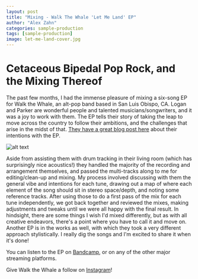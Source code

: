 ```yaml
---
layout: post
title: "Mixing - Walk The Whale 'Let Me Land' EP"
author: "Alex Zahn"
categories: sample-production
tags: [sample-production]
image: let-me-land-cover.jpg
---
```


# Cetaceous Bipedal Pop Rock, and the Mixing Thereof

The past few months, I had the immense pleasure of mixing a six-song EP for Walk the Whale, an alt-pop band based in San Luis Obispo, CA. Logan and Parker are wonderful people and talented musicians/songwriters, and it was a joy to work with them. The EP tells their story of taking the leap to move across the country to follow their ambitions, and the challenges that arise in the midst of that. [They have a great blog post here](https://www.walkthewhale.com/blog-news/let-me-land-ep) about their intentions with the EP. 

![alt text](https://alexzahnaudio.com/assets/img/let-me-land-drum-tracking.png "Love that vaulted ceiling.")

Aside from assisting them with drum tracking in their living room (which has surprisingly nice acoustics!) they handled the majority of the recording and arrangement themselves, and passed the multi-tracks along to me for editing/clean-up and mixing. My process involved discussing with them the general vibe and intentions for each tune, drawing out a map of where each element of the song should sit in stereo space/depth, and noting some reference tracks. After using those to do a first pass of the mix for each tune independently, we got back together and reviewed the mixes, making adjustments and tweaks until we were all happy with the final result. In hindsight, there are some things I wish I'd mixed differently, but as with all creative endeavors, there's a point where you have to call it and move on. Another EP is in the works as well, with which they took a very different approach stylistically. I really dig the songs and I'm excited to share it when it's done!

You can listen to the EP on [Bandcamp](https://walkthewhale.bandcamp.com/album/let-me-land), or on any of the other major streaming platforms.

Give Walk the Whale a follow on [Instagram](https://www.instagram.com/walkthewhaleband)!
